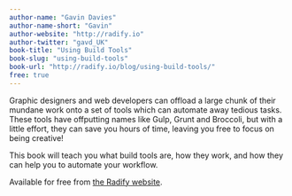 ```yaml
---
author-name: "Gavin Davies"
author-name-short: "Gavin"
author-website: "http://radify.io"
author-twitter: "gavd_UK"
book-title: "Using Build Tools"
book-slug: "using-build-tools"
book-url: "http://radify.io/blog/using-build-tools/"
free: true
---
```


Graphic designers and web developers can offload a large chunk of their mundane work onto a set of tools which can automate away tedious tasks. These tools have offputting names like Gulp, Grunt and Broccoli, but with a little effort, they can save you hours of time, leaving you free to focus on being creative!

This book will teach you what build tools are, how they work, and how they can help you to automate your workflow.

Available for free from [the Radify website](http://radify.io/blog/using-build-tools/).
